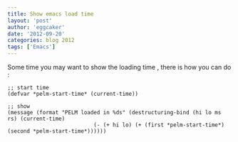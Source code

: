 ```yaml
---
title: Show emacs load time 
layout: 'post'
author: 'eggcaker'
date: '2012-09-20'
categories: blog 2012
tags: ['Emacs']
---
```



Some time you may want to show the loading time , there is how you can do :

    
    ;; start time 
    (defvar *pelm-start-time* (current-time))
    
    ;; show 
    (message (format "PELM loaded in %ds" (destructuring-bind (hi lo ms rs) (current-time)
                               (- (+ hi lo) (+ (first *pelm-start-time*) (second *pelm-start-time*))))))
    

